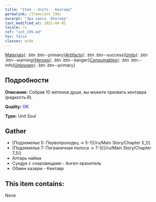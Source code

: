 ```yaml
---
title: "Item - Units - Кентавр"
permalink: /Items/unt_199/
excerpt: "Эра хаоса  Кентавр"
last_modified_at: 2021-04-01
locale: ru
ref: "unt_199.md"
toc: false
classes: wide
---
```

 [Materials](/ru/Items/){: .btn .btn--primary}[Artifacts](/ru/Items/Artifacts/){: .btn .btn--success}[Units](/ru/Items/Units/){: .btn .btn--warning}[Heroes](/ru/Items/Heroes/){: .btn .btn--danger}[Consumables](/ru/Items/Consumables/){: .btn .btn--info}[Unknown](/ru/Items/Unknown/){: .btn .btn--primary}

## Подробности
 **Описание:** Собрав 10 жетонов души, вы можете призвать кентавра (редкость R).

 **Quality:** <span style="color: #0000CD">OK</span>

 **Type:** Unit Soul

## Gather

*    [Подземелье 5: Первопроходец -> 5-1](/ru/Main Story/Chapter 5_1/) 
*    [Подземелье 7: Пограничная полоса -> 7-5](/ru/Main Story/Chapter 7_5/) 
*    Алтарь найма 
*    Сундук с сокровищами - Ангел-хранитель 
*    Обмен казарм - Кентавр 

## This item contains:

  None

